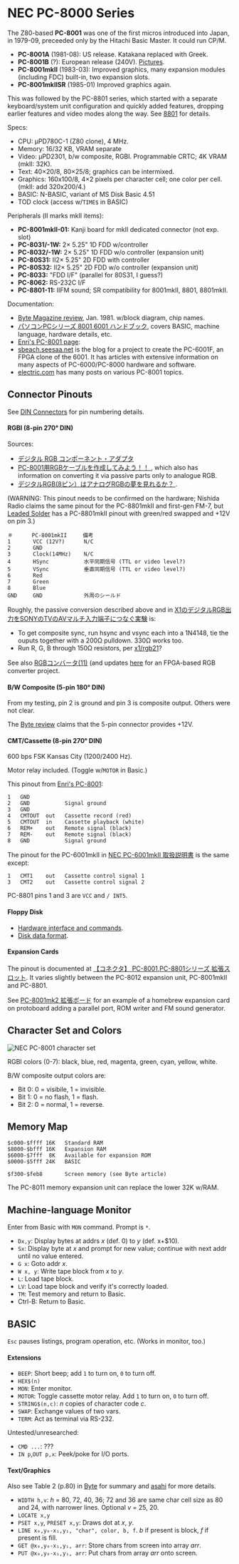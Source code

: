 NEC PC-8000 Series
==================

The Z80-based __PC-8001__ was one of the first micros introduced into
Japan, in 1979-09, preceeded only by the Hitachi Basic Master. It could run
CP/M.

- __PC-8001A__ (1981-08): US release. Katakana replaced with Greek.
- __PC-8001B__ (?): European release (240V). [Pictures][retropc.net/404].
- __PC-8001mkII__ (1983-03): Improved graphics, many expansion modules
  (including FDC) built-in, two expansion slots.
- __PC-8001mkIISR__ (1985-01) Improved graphics again.

This was followed by the PC-8801 series, which started with a separate
keyboard/system unit configuration and quickly added features, dropping
earlier features and video modes along the way. See [8801](8801.md) for
details.

Specs:
- CPU: μPD780C-1 (Z80 clone), 4 MHz.
- Memory: 16/32 KB, VRAM separate
- Video: μPD2301, b/w composite, RGBI. Programmable CRTC; 4K VRAM (mkII: 32K).
- Text: 40×20/8, 80×25/8; graphics can be intermixed.
- Graphics: 160x100/8, 4×2 pixels per character cell; one color per cell.
  (mkII: add 320x200/4.)
- BASIC: N-BASIC, variant of MS Disk Basic 4.51
- TOD clock (access w/`TIME$` in BASIC)

Peripherals (Ⅱ marks mkII items):
- __PC-8001mkII-01:__ Kanji board for mkII dedicated connector (not exp. slot)
- __PC-8031/-1W:__ 2× 5.25" 1D FDD w/controller
- __PC-8032/-1W:__ 2× 5.25" 1D FDD w/o controller (expansion unit)
- __PC-80S31:__ Ⅱ2× 5.25" 2D FDD with controller
- __PC-80S32:__ Ⅱ2× 5.25" 2D FDD w/o controller (expansion unit)
- __PC-8033:__ "FDD I/F" (parallel for 80S31, I guess?)
- __PC-8062:__ RS-232C I/F
- __PC-8801-11:__ ⅡFM sound; SR compatibility for 8001mkII, 8801, 8801mkII.

Documentation:
- [Byte Magazine review][byte], Jan. 1981. w/block diagram, chip names.
- [パソコンPCシリーズ 8001 6001 ハンドブック][asahi], covers BASIC, machine
  language, hardware details, etc.
- [Enri's PC-8001 page][enri]:
- [sbeach.seesaa.net] is the blog for a project to create the PC-6001F, an
  FPGA clone of the 6001. It has articles with extensive information on
  many aspects of PC-6000/PC-8000 hardware and software.
- [electric.com][er] has many posts on various PC-8001 topics.


Connector Pinouts
-----------------

See [DIN Connectors](../hw/din-connector.md) for pin numbering details.

#### RGBI (8-pin 270° DIN)

Sources:
- [デジタル RGB コンポーネント・アダプタ][nr-drgb]
- [PC-8001用RGBケーブルを作成してみよう！！ ][hkjunk0], which also has
  information on converting it via passive parts only to analogue RGB.
- [デジタルRGB(8ピン）はアナログRGBの夢を見れるか？ ][def_int].

(WARNING: This pinout needs to be confirmed on the hardware; Nishida
Radio claims the same pinout for the PC-8801mkII and first-gen FM-7,
but [Leaded Solder][ls-pc88cv] has a PC-8801mkII pinout with green/red
swapped and +12V on pin 3.)

    ＃      PC-8001mkII     備考
    1       VCC (12V?)      N/C
    2       GND
    3       Clock(14MHz)    N/C
    4       HSync           水平同期信号 (TTL or video level?)
    5       VSync           垂直同期信号 (TTL or video level?)
    6       Red
    7       Green
    8       Blue
    GND     GND             外周のシールド

Roughly, the passive conversion described above and in
[X1のデジタルRGB出力をSONYのTVのAVマルチ入力端子につなぐ実験][kenko858] is:
- To get composite sync, run hsync and vsync each into a 1N4148, tie the
  ouputs together with a 200Ω pulldown. 330Ω works too.
- Run R, G, B through 150Ω resistors, per [x1/rgb21]?

See also [RGBコンバータ(11)][sb-rgb11] (and updates [here][sb-rgb13] for an
FPGA-based RGB converter project.

#### B/W Composite (5-pin 180° DIN)

From my testing, pin 2 is ground and pin 3 is composite output. Others
were not clear.

The [Byte review][byte] claims that the 5-pin connector provides +12V.

#### CMT/Cassette (8-pin 270° DIN)

600 bps FSK Kansas City (1200/2400 Hz).

Motor relay included. (Toggle w/`MOTOR` in Basic.)

This pinout from [Enri's PC-8001][enri]:

    1   GND
    2   GND           Signal ground
    3   GND
    4   CMTOUT  out   Cassette record (red)
    5   CMTOUT  in    Cassette playback (white)
    6   REM+    out   Remote signal (black)
    7   REM-    out   Remote signal (black)
    8   GND           Signal ground

The pinout for the PC-6001mkII in [NEC PC-6001mkII 取扱説明書][pc6001]
is the same except:

    1   CMT1    out   Cassette control signal 1
    3   CMT2    out   Cassette control signal 2

PC-8801 pins 1 and 3 are `VCC` and `/ INT5`.

#### Floppy Disk

- [Hardware interface and commands](floppyif.md).
- [Disk data format](floppy.md).

#### Expansion Cards

The pinout is documented at [【コネクタ】 PC-8001,PC-8801シリーズ
拡張スロット][er519]. It varies slightly between the PC-8012 expansion
unit, PC-8001mkII and PC-8801.

See [PC-8001mk2 拡張ボード][er78] for an example of a homebrew
expansion card on protoboard adding a parallel port, ROM writer and FM
sound generator.


Character Set and Colors
------------------------

![NEC PC-8001 character set][chars]

RGBI colors (0-7): black, blue, red, magenta, green, cyan, yellow, white.

B/W composite output colors are:
- Bit 0: 0 = visibile, 1 = invisible.
- Bit 1: 0 = no flash, 1 = flash.
- Bit 2: 0 = normal, 1 = reverse.


Memory Map
----------

    $c000-$ffff 16K   Standard RAM
    $8000-$bfff 16K   Expansion RAM
    $6000-$7fff  8K   Available for expansion ROM
    $0000-$5fff 24K   BASIC

    $f300-$feb8       Screen memory (see Byte article)

The PC-8011 memory expansion unit can replace the lower 32K w/RAM.


Machine-language Monitor
------------------------

Enter from Basic with `MON` command. Prompt is `*`.

- `Dx,y`: Display bytes at addrs _x_ (def. 0) to _y_ (def. x+$10).
- `Sx`: Display byte at _x_ and prompt for new value;
  continue with next addr until no value entered.
- `G x`: Goto addr _x_.
- `W x, y`: Write tape block from _x_ to _y_.
- `L`: Load tape block.
- `LV`: Load tape block and verify it's correctly loaded.
- `TM`: Test memory and return to Basic.
- Ctrl-B: Return to Basic.


BASIC
-----

`Esc` pauses listings, program operation, etc. (Works in monitor, too.)

#### Extensions

- `BEEP`: Short beep; add `1` to turn on, `0` to turn off.
- `HEX$(n)`
- `MON`: Enter monitor.
- `MOTOR`: Toggle cassette motor relay. Add `1` to turn on, `0` to turn off.
- `STRING$(n,c)`: _n_ copies of character code _c_.
- `SWAP`: Exchange values of two vars.
- `TERM`: Act as terminal via RS-232.

Untested/unresearched:
- `CMD ...`: ???
- `IN p`,`OUT p,x`: Peek/poke for I/O ports.

#### Text/Graphics

Also see Table 2 (p.80) in [Byte] for summary and [asahi] for more details.

- `WIDTH h,v`: _h_ = 80, 72, 40, 36; 72 and 36 are same char cell size as
  80 and 24, with narrower lines. Optional _v_ = 25, 20.
- `LOCATE x,y`
- `PSET x,y`, `PRESET x,y`: Draws dot at _x_, _y_.
- `LINE x₀,y₀-x₁,y₁, "char", color, b, f`. _b_ if present is block, _f_ if
  present is fill.
- `GET @x₀,y₀-x₁,y₁, arr`: Store chars from screen into array _arr_.
- `PUT @x₀,y₀-x₁,y₁, arr`: Put chars from array _arr_ onto screen.



<!-------------------------------------------------------------------->
[asahi]: https://archive.org/details/PC8001600100160011982
[byte]: https://tech-insider.org/personal-computers/research/acrobat/8101.pdf
[enri]: http://www43.tok2.com/home/cmpslv/Pc80/EnrPc.htm
[er]: https://electrelic.com/
[retropc.net/404]: http://www.retropc.net/mm/archives/404
[sbeach.seesaa.net]: http://sbeach.seesaa.net/

<!-- Connector Pinouts -->
[def_int]: https://web.archive.org/web/20191127114212/blogs.yahoo.co.jp/def_int/34113679.html
[er519]: https://electrelic.com/electrelic/node/519
[er78]: https://electrelic.com/electrelic/node/78
[hkjunk0]: https://hkjunk0.com/computer/hardware-and-maintenance/pc8001-rgb-output.html
[kenko858]: http://kenko858.blog.fc2.com/blog-entry-4.html
[ls-pc88cv]: https://www.leadedsolder.com/2018/09/24/pc88-colour-video.html
[nr-drgb]: http://tulip-house.ddo.jp/DIGITAL/DIGITAL_RGB_COMPONENT/
[pc6001]: https://archive.org/details/PC6001mkII
[sb-rgb11]: http://sbeach.seesaa.net/article/450572908.html
[sb-rgb13]: http://sbeach.seesaa.net/article/450981469.html
[we-pc8000]: https://en.wikipedia.org/wiki/PC-8000_series
[wj-pc8000]: https://ja.wikipedia.org/wiki/PC-8000シリーズ
[x1/rgb21]: http://www.retropc.net/mm/x1/rgb21/index.html

[chars]: https://upload.wikimedia.org/wikipedia/commons/thumb/2/24/PC-8001_character_set.png/330px-PC-8001_character_set.png
